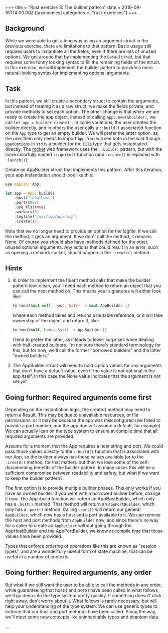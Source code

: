 +++
title = "Rust exercise 3: The builder pattern"
date = 2019-09-16T14:00:00Z
[taxonomies]
categories = ["rust-exercises"]
+++


## Background

While we were able to get a long way using an argument struct in the previous
exercise, there are limitations to that pattern: Basic usage still requires
users to instantiate all the fields, even if there are lots of unused options.
We got around that by implementing the `Default` trait, but that requires some
funny looking syntax to fill the remaining fields of the struct.  In this
exercise, we will implement the builder pattern to provide a more
natural-looking syntax for implementing optional arguments.

## Task

In this pattern, we still create a secondary struct to contain the arguments,
but instead of treating it as a raw struct, we make the fields private, and
provide methods to set each option.  The other change is that when we are ready
to create the app object, instead of calling `App::new(&builder)`, we call `let
app = builder.create()`.  In some variations, the user creates the builder
directly, and in others the user calls a `::build()` associated function on the
`App` type to get an empty builder.  We will prefer the latter option, as the
user then only needs to import `App`.  You will see both in the wild though.
[`OpenOptions`]() in `std` is a builder for the [`File`]() type that gets
instantiated directly.  The [rocket](https://rocket.rs) web framework uses the
`::build()` pattern, but with the more colorfully named `::ignite()` function
(and `.create()` is replaced with `.launch()`).

Create an AppBuilder struct that implements this pattern.  After this
iteration, your app instantiation should look like this: 

```rust 
use applib::App;

let app = App::build()
    .host("localhost")
    .port(8888)
    .use_tls(true)
    .workers(3)
    .logfile("/var/log/app.log")
    .create()?;
```

Note that we no longer need to provide an option for the logfile.  If we call the
method, it gets an argument.  If we don't call the method, it remains None. 
Of course you should also have methods defined for the other, unused optional 
arguments.  Any actions that could result in an error, such as opening a network
socket, should happen in the `.create()` method.  


## Hints

1.  In order to implement the fluent method calls that make the builder pattern
    look clean, you'll need each method to return an object that you can call
    the next method on.  This means your signatures will either look like:

    ```rust
    fn host(&mut self, host: &str) -> &mut AppBuilder {}
    ```

    where each method takes and returns a mutable reference, or it will take
    ownership of the object and return it, like:
     
    ```rust
    fn host(self, host: &str) -> AppBuilder {}
    ```
    
    I tend to prefer the latter, as it leads to fewer surprises when dealing 
    with half-created builders.  I'm not sure there's standard terminology for 
    this, but for now, we'll call the former "borrowed builders" and the latter
    "owned builders."

2.  The AppBuilder struct will need to hold Option values for any arguments
    that don't have a default value, even if the value is not optional in
    the app itself.  In this case the None value indicates that the argument
    is not set *yet*.


## Going further: Required arguments come first

Depending on the instantiation logic, the create() method may need to return a
Result.  This may be due to unavailable resources, or file permissions, or it
may be because the app was misconfigured (we failed to provide a port number,
and the app doesn't assume a default, for example).  We can actually lean on
the type system to ensure at compile time that all required arguments are
provided.  

Assume for a moment that the App requires a host string and port.  We could
pass those values directly to the `::build()` function that is associated with
our App, so the builder always has these values available (or to the
`.create()` method, for that matter). but then we lose some of the
self-documenting benefits of the builder pattern.  In many cases this will be
a sufficient compromise between readability and safety, but what if we want
to keep the builder pattern?  

The first option is to provide multiple builder phases.  This only works if you
have an owned builder.  If you went with a borrowed builder before, change it
now.  The App::build function will return an AppHostBuilder, which only has a
`.host()` method.  That method will return an `AppPortBuilder`, which only has
a `.port()` method.  Calling `.port()` will return our general `AppBuilder`,
which now has a host and a port available to it.  We can remove the host and
port methods from `AppBuilder` now, and since there's no way for a caller to
create an `AppBuilder` without going through the AppHostBuilder and the
AppPortBuilder, we know at compile time that those values have been provided.

Types that enforce ordering of operations like this are known as "session types", 
and are a wonderfully useful form of state machine, that can be useful in a
number of contexts.

## Going further: Required arguments, any order 

But what if we still want the user to be able to call the methods in any order,
while guaranteeing that host() and port() have been called In what follows,
we'll go deep into the type system pretty quickly.  If something doesn't click
right away, don't worry about it.  What follows is rarely necessary, but will
help your understanding of the type system.  We can use generic types to
enforce that our host and port methods have been called.  Along the way, we'll
meet some new concepts like uninhabitable types and phantom data.

...
